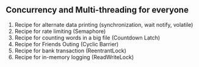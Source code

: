 ## Concurrency and Multi-threading for everyone 

1. Recipe for alternate data printing (synchronization, wait notify, volatile)
2. Recipe for rate limiting (Semaphore)
3. Recipe for counting words in a big file (Countdown Latch)
4. Recipe for Friends Outing (Cyclic Barrier)
5. Recipe for bank transaction (ReentrantLock)
6. Recipe for in-memory logging (ReadWriteLock)